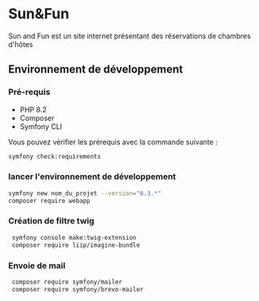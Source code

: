 # Sun&Fun

Sun and Fun est un site internet présentant des réservations de chambres d'hôtes

## Environnement de développement

### Pré-requis

* PHP 8.2
* Composer
* Symfony CLI

Vous pouvez vérifier les prérequis avec la commande suivante :

```bash
symfony check:requirements
```

### lancer l'environnement de développement

```bash
symfony new nom_du_projet --version="6.3.*"
composer require webapp
```

### Création de filtre twig

```bash
 symfony console make:twig-extension
 composer require liip/imagine-bundle
```

### Envoie de mail

```bash
 composer require symfony/mailer
 composer require symfony/brevo-mailer
```